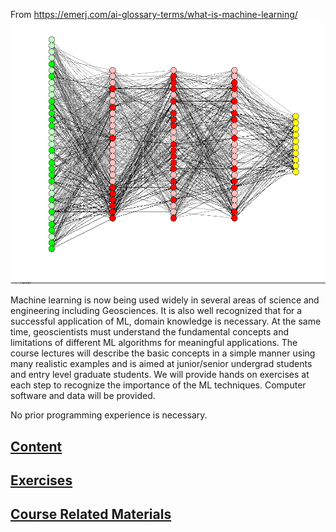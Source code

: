 From https://emerj.com/ai-glossary-terms/what-is-machine-learning/
![](dropnet.gif)


Machine learning is now being used widely in several areas of science and engineering including
Geosciences. It is also well recognized that for a successful application of ML, domain
knowledge is necessary. At the same time, geoscientists must understand the fundamental
concepts and limitations of different ML algorithms for meaningful applications. The course
lectures will describe the basic concepts in a simple manner using many realistic examples and is
aimed at junior/senior undergrad students and entry level graduate students. We will provide hands on exercises at each step to
recognize the importance of the ML techniques. Computer software and data will be provided.

No prior programming experience is necessary. 



## [Content](<./content.md>)

## [Exercises](./exercises.md>)

## [Course Related Materials](<./Materials.md>)
